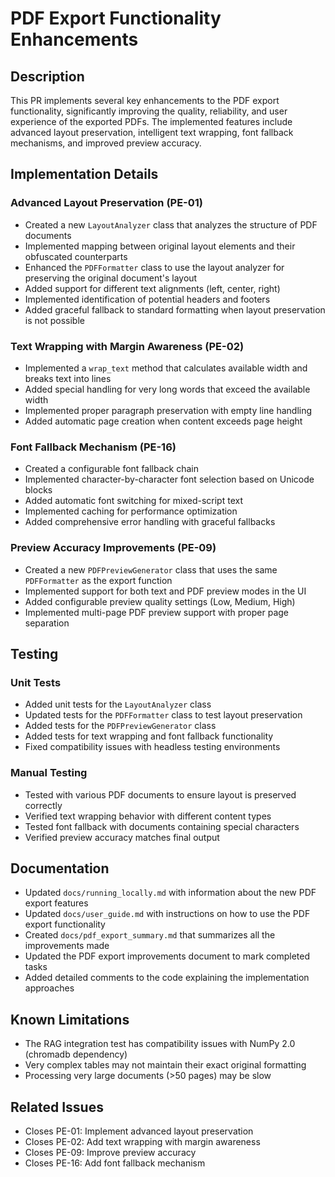 # PDF Export Functionality Enhancements

## Description

This PR implements several key enhancements to the PDF export functionality, significantly improving the quality, reliability, and user experience of the exported PDFs. The implemented features include advanced layout preservation, intelligent text wrapping, font fallback mechanisms, and improved preview accuracy.

## Implementation Details

### Advanced Layout Preservation (PE-01)
- Created a new `LayoutAnalyzer` class that analyzes the structure of PDF documents
- Implemented mapping between original layout elements and their obfuscated counterparts
- Enhanced the `PDFFormatter` class to use the layout analyzer for preserving the original document's layout
- Added support for different text alignments (left, center, right)
- Implemented identification of potential headers and footers
- Added graceful fallback to standard formatting when layout preservation is not possible

### Text Wrapping with Margin Awareness (PE-02)
- Implemented a `wrap_text` method that calculates available width and breaks text into lines
- Added special handling for very long words that exceed the available width
- Implemented proper paragraph preservation with empty line handling
- Added automatic page creation when content exceeds page height

### Font Fallback Mechanism (PE-16)
- Created a configurable font fallback chain
- Implemented character-by-character font selection based on Unicode blocks
- Added automatic font switching for mixed-script text
- Implemented caching for performance optimization
- Added comprehensive error handling with graceful fallbacks

### Preview Accuracy Improvements (PE-09)
- Created a new `PDFPreviewGenerator` class that uses the same `PDFFormatter` as the export function
- Implemented support for both text and PDF preview modes in the UI
- Added configurable preview quality settings (Low, Medium, High)
- Implemented multi-page PDF preview support with proper page separation

## Testing

### Unit Tests
- Added unit tests for the `LayoutAnalyzer` class
- Updated tests for the `PDFFormatter` class to test layout preservation
- Added tests for the `PDFPreviewGenerator` class
- Added tests for text wrapping and font fallback functionality
- Fixed compatibility issues with headless testing environments

### Manual Testing
- Tested with various PDF documents to ensure layout is preserved correctly
- Verified text wrapping behavior with different content types
- Tested font fallback with documents containing special characters
- Verified preview accuracy matches final output

## Documentation

- Updated `docs/running_locally.md` with information about the new PDF export features
- Updated `docs/user_guide.md` with instructions on how to use the PDF export functionality
- Created `docs/pdf_export_summary.md` that summarizes all the improvements made
- Updated the PDF export improvements document to mark completed tasks
- Added detailed comments to the code explaining the implementation approaches

## Known Limitations

- The RAG integration test has compatibility issues with NumPy 2.0 (chromadb dependency)
- Very complex tables may not maintain their exact original formatting
- Processing very large documents (>50 pages) may be slow

## Related Issues

- Closes PE-01: Implement advanced layout preservation
- Closes PE-02: Add text wrapping with margin awareness
- Closes PE-09: Improve preview accuracy
- Closes PE-16: Add font fallback mechanism

